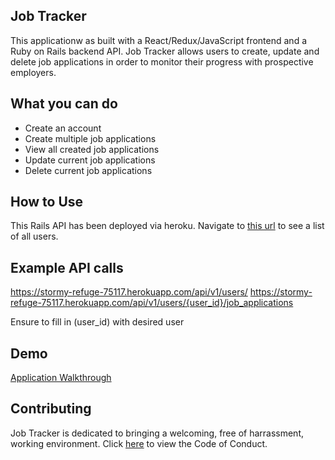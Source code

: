 ## Job Tracker

This applicationw as built with a React/Redux/JavaScript frontend and a Ruby on Rails backend API. Job Tracker allows users to create, update and delete job applications in order to monitor their progress with prospective employers.

## What you can do

- Create an account
- Create multiple job applications
- View all created job applications
- Update current job applications
- Delete current job applications

## How to Use

This Rails API has been deployed via heroku. Navigate to [this url](https://stormy-refuge-75117.herokuapp.com/api/v1/users) to see a list of all users.

## Example API calls

https://stormy-refuge-75117.herokuapp.com/api/v1/users/
https://stormy-refuge-75117.herokuapp.com/api/v1/users/{user_id}/job_applications

Ensure to fill in (user_id) with desired user


## Demo
[Application Walkthrough](https://www.youtube.com/watch?v=bCZSAoKtvPM&t=5s)

## Contributing

Job Tracker is dedicated to bringing a welcoming, free of harrassment, working environment. Click [here](https://www.contributor-covenant.org/) to view the Code of Conduct.
